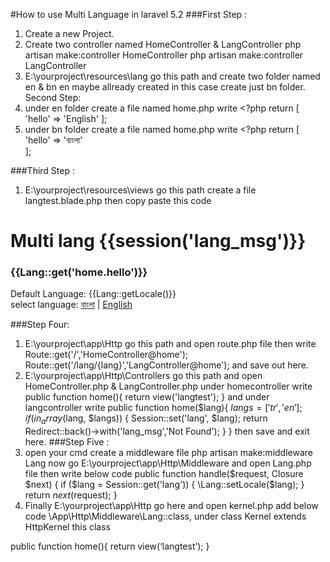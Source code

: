 #How to use Multi Language in laravel 5.2
###First Step :
1.	Create a new Project.
2.	Create two controller named HomeController & LangController
  php artisan make:controller HomeController
  php artisan make:controller LangController 
3.	E:\yourproject\resources\lang go this path and create two folder named en & bn
en maybe allready created in this case create just bn folder.
Second Step:
1.	under en folder create a file named home.php 
write <?php 
return [
'hello' => 'English' 
]; 
2.	under bn folder create a file named home.php 
write <?php 
return [
'hello' => 'বাংলা'  
];


###Third Step :
1.	E:\yourproject\resources\views go this path create a file langtest.blade.php
then copy paste this code
<!DOCTYPE html>
<html lang="en">
<head>
    <meta charset="utf-8">
</head>
<body>
<div class="col-md-4"></div>
<div class="col-md-4">
    <h1 >Multi lang</ h1>
    {{session('lang_msg')}}
    <h3>{{Lang::get('home.hello')}}</h3>
    Default Language: {{Lang::getLocale()}}<br>
    select language: <a href="{{url('lang/bn')}}">বাংলা</a> | <a href="{{url('lang/en')}}">English</a>
</div>
<div class="col-md-4"></div>

</body>
</html>


###Step Four: 
1.	E:\yourproject\app\Http go this path and open route.php file then write 
Route::get('/','HomeController@home');
Route::get('/lang/{lang}','LangController@home');
and save out here. 
2.	E:\yourproject\app\Http\Controllers go this path and open HomeController.php & LangController.php 
under homecontroller write 
public function home(){
    return view('langtest');
}
and under langcontroller write 
public function home($lang){
    $langs=['tr','en'];
    if (in_array($lang, $langs)) {
        Session::set('lang', $lang);
        return Redirect::back()->with('lang_msg','Not Found');
    }
}
then save and exit here.
###Step Five :
1. open your cmd create a middleware file 
	php artisan make:middleware Lang 
now go E:\yourproject\app\Http\Middleware and open Lang.php file then write below code 
    public function handle($request, Closure $next)
    {
        if ($lang = Session::get('lang')) {
            \Lang::setLocale($lang);
        }
        return $next($request);
    }
2.	Finally E:\yourproject\app\Http go here and open kernel.php add below code
 \App\Http\Middleware\Lang::class,
under class Kernel extends HttpKernel this class  

public function home(){
    return view(‘langtest’);
}
